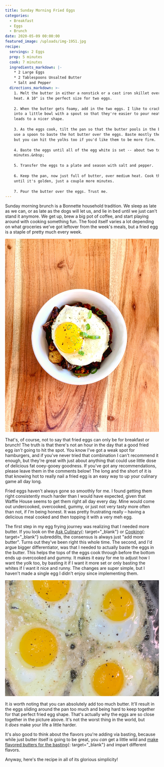 ```yaml
---
title: Sunday Morning Fried Eggs
categories:
  - Breakfast
  - Eggs
  - Brunch
date: 2020-05-09 00:00:00
featured_image: /uploads/img-1951.jpg
recipe:
  servings: 2 Eggs
  prep: 5 minutes
  cook: 7 minutes
  ingredients_markdown: |-
    * 2 Large Eggs
    * 2 Tablespoons Unsalted Butter
    * Salt and Pepper
  directions_markdown: >-
    1. Melt the butter in either a nonstick or a cast iron skillet over medium
    heat. A 10" is the perfect size for two eggs.

    2. When the butter gets foamy, add in the two eggs. I like to crack them
    into a little bowl with a spout so that they're easier to pour neatly, which
    leads to a nicer shape.

    3. As the eggs cook, tilt the pan so that the butter pools in the bottom and
    use a spoon to baste the hot butter over the eggs. Baste mostly the whites,
    but you can hit the yolks too if you'd like them to be more firm.

    4. Baste the eggs until all of the egg white is set -- about two to three
    minutes.&nbsp;

    5. Transfer the eggs to a plate and season with salt and pepper.

    6. Keep the pan, now just full of butter, over medium heat. Cook the butter
    until it's golden, just a couple more minutes.

    7. Pour the butter over the eggs. Trust me.
---
```


Sunday morning brunch is a Bonnette household tradition. We sleep as late as we can, or as late as the dogs will let us, and lie in bed until we just can't stand it anymore. We get up, brew a big pot of coffee, and start playing around with cooking something fun. The food itself varies a lot depending on what groceries we've got leftover from the week's meals, but a fried egg is a staple of pretty much every week.

![A potato and &quot;chorizo&quot; bowl. Delicious!](/uploads/f23b7bcb-10f4-4151-8b68-827e257be489.JPG "A delicious potato and chorizo bowl, topped with a fried egg.")

That's, of course, not to say that fried eggs can only be for breakfast or brunch\! The truth is that there's not an hour in the day that a good fried egg&nbsp;*isn't*&nbsp;going to hit the spot. You know I've got a weak spot for hamburgers, and if you've never tried that combination I can't recommend it enough, but they're great with just about anything that could use little dose of delicious fat ooey-gooey goodness. If you've got any recommendations, please leave them in the comments below\! The long and the short of it is that knowing hot to really nail a fried egg is an easy way to up your culinary game all day long.

Fried eggs haven't always gone so smoothly for me. I found getting them right consistently much harder than I would have expected, given that Waffle House seems to get them right all day every day. Mine would come out undercooked, overcooked, gummy, or just not very tasty more often than not, if I'm being honest. It was pretty frustrating really – having a delicious meal cooked and then topping it with a very meh egg.

The first step in my egg frying journey was realizing that I needed more butter. If you look on the [Ask Culinary](https://www.reddit.com/r/AskCulinary/){: target="_blank"} or [Cooking](https://www.reddit.com/r/Cooking/){: target="_blank"} subreddits, the consensus is always just "add more butter". Turns out they've been right this whole time. The second, and I'd argue bigger differentiator, was that I needed to actually baste the eggs in the butter. This helps the tops of the eggs cook through before the bottom ends up overcooked and gummy. It makes it easy for me to adjust how I want the yolk too, by basting it if I want it more set or only basting the whites if I want it nice and runny. The changes are super simple, but I haven't made a single egg I didn't enjoy since implementing them.

![Eggs frying in butter.](/uploads/img-4655.JPG "Eggs frying in butter. I hit these with a little salt and pepper in the pan.")

It&nbsp;*is*&nbsp;worth noting that you can absolutely add too much butter. It'll result in the eggs sliding around the pan too much and being hard to keep together for that perfect fried egg shape. That's actually why the eggs are so close together in the picture above. It's not the worst thing in the world, but it&nbsp;*does*&nbsp;make your life a little harder.

It's also good to think about the flavors you're adding via basting, because while just butter itself is going to be great, you&nbsp;*can*&nbsp;get a little wild and [make flavored butters for the basting](https://www.bonappetit.com/story/basting-fried-eggs-flavored-butters){: target="_blank"} and impart different flavors.

Anyway, here's the recipe in all of its glorious simplicity\!